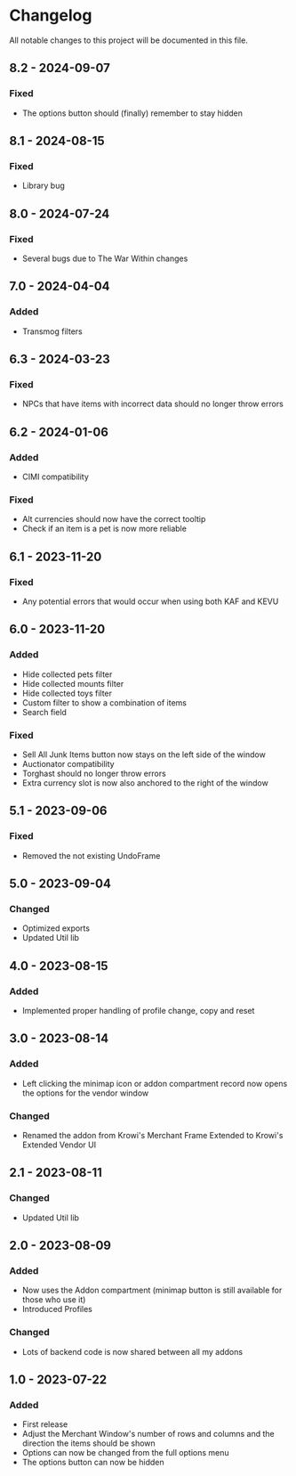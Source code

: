 # Changelog
All notable changes to this project will be documented in this file.

## 8.2 - 2024-09-07
### Fixed
- The options button should (finally) remember to stay hidden

## 8.1 - 2024-08-15
### Fixed
- Library bug

## 8.0 - 2024-07-24
### Fixed
- Several bugs due to The War Within changes

## 7.0 - 2024-04-04
### Added
- Transmog filters

## 6.3 - 2024-03-23
### Fixed
- NPCs that have items with incorrect data should no longer throw errors

## 6.2 - 2024-01-06
### Added
- CIMI compatibility

### Fixed
- Alt currencies should now have the correct tooltip
- Check if an item is a pet is now more reliable

## 6.1 - 2023-11-20
### Fixed
- Any potential errors that would occur when using both KAF and KEVU

## 6.0 - 2023-11-20
### Added
- Hide collected pets filter
- Hide collected mounts filter
- Hide collected toys filter
- Custom filter to show a combination of items
- Search field

### Fixed
- Sell All Junk Items button now stays on the left side of the window
- Auctionator compatibility
- Torghast should no longer throw errors
- Extra currency slot is now also anchored to the right of the window

## 5.1 - 2023-09-06
### Fixed
- Removed the not existing UndoFrame

## 5.0 - 2023-09-04
### Changed
- Optimized exports
- Updated Util lib

## 4.0 - 2023-08-15
### Added
- Implemented proper handling of profile change, copy and reset

## 3.0 - 2023-08-14
### Added
- Left clicking the minimap icon or addon compartment record now opens the options for the vendor window

### Changed
- Renamed the addon from Krowi's Merchant Frame Extended to Krowi's Extended Vendor UI

## 2.1 - 2023-08-11
### Changed
- Updated Util lib

## 2.0 - 2023-08-09
### Added
- Now uses the Addon compartment (minimap button is still available for those who use it)
- Introduced Profiles

### Changed
- Lots of backend code is now shared between all my addons

## 1.0 - 2023-07-22
### Added
- First release
- Adjust the Merchant Window's number of rows and columns and the direction the items should be shown
- Options can now be changed from the full options menu
- The options button can now be hidden